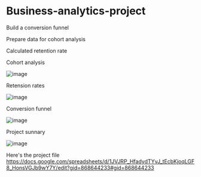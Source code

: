# Business-analytics-project

Build a conversion funnel

Prepare data for cohort analysis

Calculated retention rate

Cohort analysis

![image](https://github.com/user-attachments/assets/7b327932-f5bc-4c0e-8f49-607827ce0c33)


Retension rates

![image](https://github.com/user-attachments/assets/c74a11d1-1383-4192-94d2-c959ad23fa82)


Conversion funnel

![image](https://github.com/user-attachments/assets/70cbd8c2-3b0a-45ec-9c0e-729cfa397499)


Project sunnary

![image](https://github.com/user-attachments/assets/3aef3f15-86c7-4fff-89bf-47b77ed54b5a)


Here's the project file
https://docs.google.com/spreadsheets/d/1JVJRP_HfadydTYvJ_tEcbKjoqLGF8_HonsVGJb9wY7Y/edit?gid=868644233#gid=868644233

